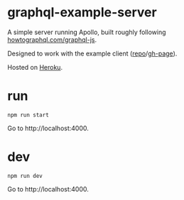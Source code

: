 # graphql-example-server
A simple server running Apollo, built roughly following [howtographql.com/graphql-js](https://www.howtographql.com/graphql-js/).

Designed to work with the example client ([repo](https://github.com/jonpepler/graphql-example-client)/[gh-page](https://jonpepler.github.io/graphql-example-client/)).

Hosted on [Heroku](https://graphql-example-server.herokuapp.com/).

# run
```npm run start```

Go to http://localhost:4000.

# dev
```npm run dev```

Go to http://localhost:4000.